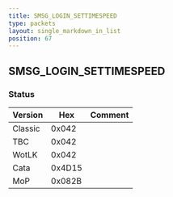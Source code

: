 ```yaml
---
title: SMSG_LOGIN_SETTIMESPEED
type: packets
layout: single_markdown_in_list
position: 67
---
```


## SMSG_LOGIN_SETTIMESPEED

### Status

Version    | Hex        | Comment
---------- | ---------- | ---------- 
Classic    | 0x042      | 
TBC        | 0x042      | 
WotLK      | 0x042      | 
Cata       | 0x4D15     | 
MoP        | 0x082B     | 